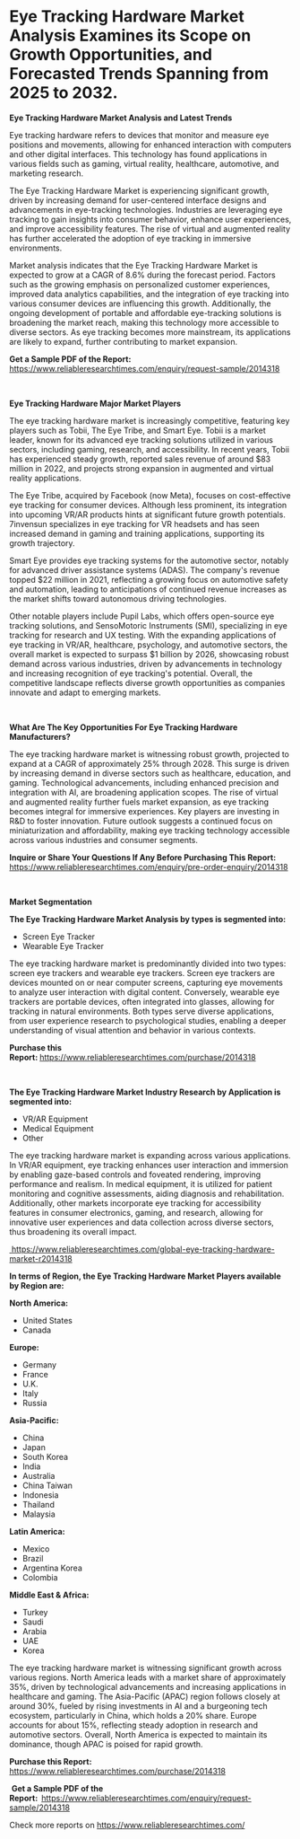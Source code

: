 <p><h1>Eye Tracking Hardware Market Analysis Examines its Scope on Growth Opportunities, and Forecasted Trends Spanning from 2025 to 2032.</h1></p><p><strong>Eye Tracking Hardware Market Analysis and Latest Trends</strong></p>
<p><p>Eye tracking hardware refers to devices that monitor and measure eye positions and movements, allowing for enhanced interaction with computers and other digital interfaces. This technology has found applications in various fields such as gaming, virtual reality, healthcare, automotive, and marketing research. </p><p>The Eye Tracking Hardware Market is experiencing significant growth, driven by increasing demand for user-centered interface designs and advancements in eye-tracking technologies. Industries are leveraging eye tracking to gain insights into consumer behavior, enhance user experiences, and improve accessibility features. The rise of virtual and augmented reality has further accelerated the adoption of eye tracking in immersive environments.</p><p>Market analysis indicates that the Eye Tracking Hardware Market is expected to grow at a CAGR of 8.6% during the forecast period. Factors such as the growing emphasis on personalized customer experiences, improved data analytics capabilities, and the integration of eye tracking into various consumer devices are influencing this growth. Additionally, the ongoing development of portable and affordable eye-tracking solutions is broadening the market reach, making this technology more accessible to diverse sectors. As eye tracking becomes more mainstream, its applications are likely to expand, further contributing to market expansion.</p></p>
<p><strong>Get a Sample PDF of the Report:&nbsp;</strong> <a href="https://www.reliableresearchtimes.com/enquiry/request-sample/2014318?utm_campaign=2269&utm_medium=2&utm_source=Github&utm_content=ia&utm_term=06042025&utm_id=eye-tracking-hardware">https://www.reliableresearchtimes.com/enquiry/request-sample/2014318</a></p>
<p>&nbsp;</p>
<p><strong>Eye Tracking Hardware Major Market Players</strong></p>
<p><p>The eye tracking hardware market is increasingly competitive, featuring key players such as Tobii, The Eye Tribe, and Smart Eye. Tobii is a market leader, known for its advanced eye tracking solutions utilized in various sectors, including gaming, research, and accessibility. In recent years, Tobii has experienced steady growth, reported sales revenue of around $83 million in 2022, and projects strong expansion in augmented and virtual reality applications.</p><p>The Eye Tribe, acquired by Facebook (now Meta), focuses on cost-effective eye tracking for consumer devices. Although less prominent, its integration into upcoming VR/AR products hints at significant future growth potentials. 7invensun specializes in eye tracking for VR headsets and has seen increased demand in gaming and training applications, supporting its growth trajectory.</p><p>Smart Eye provides eye tracking systems for the automotive sector, notably for advanced driver assistance systems (ADAS). The company's revenue topped $22 million in 2021, reflecting a growing focus on automotive safety and automation, leading to anticipations of continued revenue increases as the market shifts toward autonomous driving technologies.</p><p>Other notable players include Pupil Labs, which offers open-source eye tracking solutions, and SensoMotoric Instruments (SMI), specializing in eye tracking for research and UX testing. With the expanding applications of eye tracking in VR/AR, healthcare, psychology, and automotive sectors, the overall market is expected to surpass $1 billion by 2026, showcasing robust demand across various industries, driven by advancements in technology and increasing recognition of eye tracking's potential. Overall, the competitive landscape reflects diverse growth opportunities as companies innovate and adapt to emerging markets.</p></p>
<p>&nbsp;</p>
<p><strong>What Are The Key Opportunities For Eye Tracking Hardware Manufacturers?</strong></p>
<p><p>The eye tracking hardware market is witnessing robust growth, projected to expand at a CAGR of approximately 25% through 2028. This surge is driven by increasing demand in diverse sectors such as healthcare, education, and gaming. Technological advancements, including enhanced precision and integration with AI, are broadening application scopes. The rise of virtual and augmented reality further fuels market expansion, as eye tracking becomes integral for immersive experiences. Key players are investing in R&D to foster innovation. Future outlook suggests a continued focus on miniaturization and affordability, making eye tracking technology accessible across various industries and consumer segments.</p></p>
<p><strong>Inquire or Share Your Questions If Any Before Purchasing This Report:</strong> <a href="https://www.reliableresearchtimes.com/enquiry/pre-order-enquiry/2014318?utm_campaign=2269&utm_medium=2&utm_source=Github&utm_content=ia&utm_term=06042025&utm_id=eye-tracking-hardware">https://www.reliableresearchtimes.com/enquiry/pre-order-enquiry/2014318</a></p>
<p>&nbsp;</p>
<p><strong>Market Segmentation</strong></p>
<p><strong>The Eye Tracking Hardware Market Analysis by types is segmented into:</strong></p>
<p><ul><li>Screen Eye Tracker</li><li>Wearable Eye Tracker</li></ul></p>
<p><p>The eye tracking hardware market is predominantly divided into two types: screen eye trackers and wearable eye trackers. Screen eye trackers are devices mounted on or near computer screens, capturing eye movements to analyze user interaction with digital content. Conversely, wearable eye trackers are portable devices, often integrated into glasses, allowing for tracking in natural environments. Both types serve diverse applications, from user experience research to psychological studies, enabling a deeper understanding of visual attention and behavior in various contexts.</p></p>
<p><strong>Purchase this Report:&nbsp;</strong><a href="https://www.reliableresearchtimes.com/purchase/2014318?utm_campaign=2269&utm_medium=2&utm_source=Github&utm_content=ia&utm_term=06042025&utm_id=eye-tracking-hardware">https://www.reliableresearchtimes.com/purchase/2014318</a></p>
<p>&nbsp;</p>
<p><strong>The Eye Tracking Hardware Market Industry Research by Application is segmented into:</strong></p>
<p><ul><li>VR/AR Equipment</li><li>Medical Equipment</li><li>Other</li></ul></p>
<p><p>The eye tracking hardware market is expanding across various applications. In VR/AR equipment, eye tracking enhances user interaction and immersion by enabling gaze-based controls and foveated rendering, improving performance and realism. In medical equipment, it is utilized for patient monitoring and cognitive assessments, aiding diagnosis and rehabilitation. Additionally, other markets incorporate eye tracking for accessibility features in consumer electronics, gaming, and research, allowing for innovative user experiences and data collection across diverse sectors, thus broadening its overall impact.</p></p>
<p><a href="https://www.reliableresearchtimes.com/global-eye-tracking-hardware-market-r2014318?utm_campaign=2269&utm_medium=2&utm_source=Github&utm_content=ia&utm_term=06042025&utm_id=eye-tracking-hardware">&nbsp;https://www.reliableresearchtimes.com/global-eye-tracking-hardware-market-r2014318</a></p>
<p><strong>In terms of Region, the Eye Tracking Hardware Market Players available by Region are:</strong></p>
<p>
    <p> <strong> North America: </strong>
        <ul>
            <li>United States</li>
            <li>Canada</li>
        </ul>
        </p> 
    <p> <strong> Europe: </strong>
        <ul>
            <li>Germany</li>
            <li>France</li>
            <li>U.K.</li>
            <li>Italy</li>
            <li>Russia</li>
        </ul>
        </p> 
    <p> <strong> Asia-Pacific: </strong>
        <ul>
            <li>China</li>
            <li>Japan</li>
            <li>South Korea</li>
            <li>India</li>
            <li>Australia</li>
            <li>China Taiwan</li>
            <li>Indonesia</li>
            <li>Thailand</li>
            <li>Malaysia</li>
        </ul>
        </p> 
    <p> <strong> Latin America: </strong>
        <ul>
            <li>Mexico</li>
            <li>Brazil</li>
            <li>Argentina Korea</li>
            <li>Colombia</li>
        </ul>
        </p> 
    <p> <strong> Middle East & Africa: </strong>
        <ul>
            <li>Turkey</li>
            <li>Saudi</li>
            <li>Arabia</li>
            <li>UAE</li>
            <li>Korea</li>
        </ul>
    </p>
    </p>
<p><p>The eye tracking hardware market is witnessing significant growth across various regions. North America leads with a market share of approximately 35%, driven by technological advancements and increasing applications in healthcare and gaming. The Asia-Pacific (APAC) region follows closely at around 30%, fueled by rising investments in AI and a burgeoning tech ecosystem, particularly in China, which holds a 20% share. Europe accounts for about 15%, reflecting steady adoption in research and automotive sectors. Overall, North America is expected to maintain its dominance, though APAC is poised for rapid growth.</p></p>
<p><strong>Purchase this Report: </strong><a href="https://www.reliableresearchtimes.com/purchase/2014318?utm_campaign=2269&utm_medium=2&utm_source=Github&utm_content=ia&utm_term=06042025&utm_id=eye-tracking-hardware">https://www.reliableresearchtimes.com/purchase/2014318</a></p>
<p>&nbsp;<strong>Get a Sample PDF of the Report:&nbsp;&nbsp;</strong><a href="https://www.reliableresearchtimes.com/enquiry/request-sample/2014318?utm_campaign=2269&utm_medium=2&utm_source=Github&utm_content=ia&utm_term=06042025&utm_id=eye-tracking-hardware">https://www.reliableresearchtimes.com/enquiry/request-sample/2014318</a></p>
<p><strong></strong></p>
<p>Check more reports on <a href="https://www.reliableresearchtimes.com/?utm_campaign=2269&utm_medium=2&utm_source=Github&utm_content=ia&utm_term=06042025&utm_id=eye-tracking-hardware">https://www.reliableresearchtimes.com/</a></p>